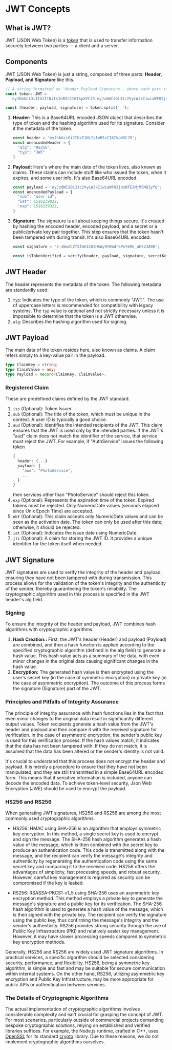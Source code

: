 # JWT Concepts
## What is JWT?
JWT (JSON Web Token) is a [token](https://en.wikipedia.org/wiki/Security_token) that is used to transfer information securely between two parties — a client and a server.

## Components
JWT (JSON Web Token) is just a string, composed of three parts: **Header, Payload, and Signature** like this.
```ts
// A string formatted as 'Header.Payload.Signature', where each part is Base64URL encoded.
const token: JWT =
  'eyJhbGciOiJIUzI1NiIsInR5cCI6IkpXVCJ9.eyJzdWIiOiJ1c2VyLWlkIiwiaWF0IjoxNTE2MjM5MDIyfQ.z-zWuZCZf5fmK1CHZHKWy9TWadrSPnTERk_aFS23A98';

const [header, payload, signature] = token.split('.');
```

1. **Header:** This is a Base64URL encoded JSON object that describes the type of token and the hashing algorithm used for its signature. Consider it the metadata of the token.
    ```ts
    const header = 'eyJhbGciOiJIUzI1NiIsInR5cCI6IkpXVCJ9';
    const unencodedHeader = {
      "alg": "HS256",
      "typ": "JWT"
    }
    ```
2. **Payload:** Here's where the main data of the token lives, also known as claims. These claims can include stuff like who issued the token, when it expires, and some user info. It's also Base64URL encoded.
    ```ts
    const payload = 'eyJzdWIiOiJ1c2VyLWlkIiwiaWF0IjoxNTE2MjM5MDIyfQ';
    const unencodedPayload = {
      "sub": "user-id",
      "iat": 1516239022,
      "exp": 1516239322,
    }
    ```
3. **Signature:** The signature is all about keeping things secure. It's created by hashing the encoded header, encoded payload, and a secret or a public/private key pair together. This step ensures that the token hasn't been tampered with during transit. It's also Base64URL encoded.
   ```ts
   const signature = 'z-zWuZCZf5fmK1CHZHKWy9TWadrSPnTERk_aFS23A98';

   const isTokenVerified = verify(header, payload, signature, secretKeyOrPublicKey);
   ```
   
## JWT Header
The header represents the metadata of the token. The following metadata are standardly used:
1. `typ`: Indicates the type of the token, which is commonly "JWT". The use of uppercase letters is recommended for compatibility with legacy systems. The `typ` value is optional and not strictly necessary unless it is impossible to determine that the token is a JWT otherwise.
2. `alg`: Describes the hashing algorithm used for signing.

## JWT Payload
The main data of the token resides here, also known as claims. A claim refers simply to a key-value pair in the payload.
```ts
type ClaimKey = string;
type ClaimValue = any;
type Payload = Record<ClaimKey, ClaimValue>;
```
### Registered Claim
These are predefined claims defined by the JWT standard.
1. `iss` (Optional): Token Issuer.
2. `sub` (Optional): The title of the token, which must be unique in the context. A user ID is typically a good choice.
3. `aud` (Optional): Identifies the intended recipients of the JWT. This claim ensures that the JWT is used only by the intended parties. If the JWT's "aud" claim does not match the identifier of the service, that service must reject the JWT. For example, if "AuthService" issues the following token
    ```ts
    {
      header: {...}
      payload: {
        "aud": "PhotoService",
        ...
      }
    }    
    ```
    then services other than "PhotoService" should reject this token.
4. `exp` (Optional): Represents the expiration time of the token. Expired tokens must be rejected. Only NumericDate values (seconds elapsed since Unix Epoch Time) are accepted.
5. `nbf` (Optional): This claim accepts only NumericDate values and can be seen as the activation date. The token can only be used after this date; otherwise, it should be rejected.
6. `iat` (Optional): Indicates the issue date using NumericDate.
7. `jti` (Optional): A claim for storing the JWT ID. It provides a unique identifier for the token itself when needed.



## JWT Signature
JWT signatures are used to verify the integrity of the header and payload, ensuring they have not been tampered with during transmission. This process allows for the validation of the token's integrity and the authenticity of the sender, thereby guaranteeing the token's reliability. The cryptographic algorithm used in this process is specified in the JWT header's alg field.

### Signing
To ensure the integrity of the header and payload, JWT combines hash algorithms with cryptographic algorithms.

1. **Hash Creation::** First, the JWT's header (Header) and payload (Payload) are combined, and then a hash function is applied according to the specified cryptographic algorithm (defined in the alg field) to generate a hash value. This hash value acts as a summary of the data, with even minor changes in the original data causing significant changes in the hash value.
2. **Encryption:**  The generated hash value is then encrypted using the user's secret key (in the case of symmetric encryption) or private key (in the case of asymmetric encryption). The outcome of this process forms the signature (Signature) part of the JWT.

### Principles and Pitfalls of Integrity Assurance
The principle of integrity assurance with hash functions lies in the fact that even minor changes to the original data result in significantly different output values. Token recipients generate a hash value from the JWT's header and payload and then compare it with the received signature for verification. In the case of asymmetric encryption, the sender's public key is used for this verification process. If the hash values match, it indicates that the data has not been tampered with. If they do not match, it is assumed that the data has been altered or the sender's identity is not valid.

It's crucial to understand that this process does not encrypt the header and payload. It is merely a procedure to ensure that they have not been manipulated, and they are still transmitted in a simple Base64URL encoded form. This means that if sensitive information is included, anyone can decode the encoded data. To achieve token-level security, Json Web Encryption (JWE) should be used to encrypt the payload.

### HS256 and RS256
When generating JWT signatures, HS256 and RS256 are among the most commonly used cryptographic algorithms.

- HS256: HMAC using SHA-256 is an algorithm that employs symmetric key encryption. In this method, a single secret key is used to encrypt and sign the message. The SHA-256 hash algorithm generates a hash value of the message, which is then combined with the secret key to produce an authentication code. This code is transmitted along with the message, and the recipient can verify the message's integrity and authenticity by regenerating the authentication code using the same secret key and comparing it to the received code. HS256 offers the advantages of simplicity, fast processing speeds, and robust security. However, careful key management is required as security can be compromised if the key is leaked.

- RS256: RSASSA-PKCS1-v1_5 using SHA-256 uses an asymmetric key encryption method. This method employs a private key to generate the message's signature and a public key for its verification. The SHA-256 hash algorithm is used to generate a hash value of the message, which is then signed with the private key. The recipient can verify the signature using the public key, thus confirming the message's integrity and the sender's authenticity. RS256 provides strong security through the use of Public Key Infrastructure (PKI) and relatively easier key management. However, it may have slower processing speeds compared to symmetric key encryption methods.

Generally, HS256 and RS256 are widely used JWT signature algorithms. In practical services, a specific algorithm should be selected considering security, performance, and flexibility. HS256, being a symmetric key algorithm, is simple and fast and may be suitable for secure communication within internal systems. On the other hand, RS256, utilizing asymmetric key encryption and Public Key Infrastructure, may be more appropriate for public APIs or authentication between services.

### The Details of Cryptographic Algorithms
The actual implementation of cryptographic algorithms involves considerable complexity and isn't crucial for grasping the concept of JWT. For most scenarios, particularly outside of commercial projects demanding bespoke cryptographic solutions, relying on established and verified libraries suffices. For example, the Node.js runtime, crafted in C++, uses [OpenSSL](https://www.openssl.org/) for its standard [crypto](https://nodejs.org/api/crypto.html) library. Due to these reasons, we do not implement cryptographic algorithms ourselves.
